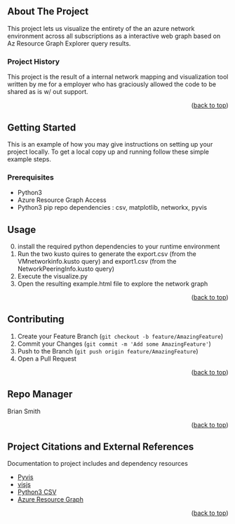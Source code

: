 <!-- Top Level Warnings and Notices -->

<!-- ABOUT THE PROJECT -->
## About The Project


This project lets us visualize the entirety of the an azure network environment across all subscriptions as a interactive web graph based on Az Resource Graph Explorer query results. 

### Project History

This project is the result of a internal network mapping and visualization tool written by me for a employer who has graciously allowed the code to be shared as is w/ out support.

<p align="right">(<a href="#top">back to top</a>)</p>



<!-- GETTING STARTED -->
## Getting Started

This is an example of how you may give instructions on setting up your project locally.
To get a local copy up and running follow these simple example steps.

### Prerequisites

- Python3
- Azure Resource Graph Access
- Python3 pip repo dependencies : csv, matplotlib, networkx, pyvis


<!-- USAGE EXAMPLES -->
## Usage

0. install the required python dependencies to your runtime environment
1. Run the two kusto quires to generate the export.csv (from the VMnetworkinfo.kusto query) and export1.csv (from the NetworkPeeringInfo.kusto query)
2. Execute the visualize.py 
3. Open the resulting example.html file to explore the network graph


<p align="right">(<a href="#top">back to top</a>)</p>


<!-- CONTRIBUTING -->
## Contributing

1. Create your Feature Branch (`git checkout -b feature/AmazingFeature`)
2. Commit your Changes (`git commit -m 'Add some AmazingFeature'`)
3. Push to the Branch (`git push origin feature/AmazingFeature`)
4. Open a Pull Request

<p align="right">(<a href="#top">back to top</a>)</p>


<!-- CONTACT -->
## Repo Manager

Brian Smith 


<p align="right">(<a href="#top">back to top</a>)</p>



<!-- ACKNOWLEDGMENTS -->
## Project Citations and External References

Documentation to project includes and dependency resources

* [Pyvis](https://pyvis.readthedocs.io/en/latest/tutorial.html)
* [visjs](https://visjs.github.io/vis-network/docs/network/)
* [Python3 CSV](https://docs.python.org/3/library/csv.html)
* [Azure Resource Graph](https://docs.microsoft.com/en-us/azure/governance/resource-graph/)

<p align="right">(<a href="#top">back to top</a>)</p>



<!-- MARKDOWN LINKS & IMAGES -->
<!-- https://www.markdownguide.org/basic-syntax/#reference-style-links -->
[contributors-shield]: https://img.shields.io/github/contributors/othneildrew/Best-README-Template.svg?style=for-the-badge
[contributors-url]: https://github.com/othneildrew/Best-README-Template/graphs/contributors
[forks-shield]: https://img.shields.io/github/forks/othneildrew/Best-README-Template.svg?style=for-the-badge
[forks-url]: https://github.com/othneildrew/Best-README-Template/network/members
[stars-shield]: https://img.shields.io/github/stars/othneildrew/Best-README-Template.svg?style=for-the-badge
[stars-url]: https://github.com/othneildrew/Best-README-Template/stargazers
[issues-shield]: https://img.shields.io/github/issues/othneildrew/Best-README-Template.svg?style=for-the-badge
[issues-url]: https://github.com/othneildrew/Best-README-Template/issues
[license-shield]: https://img.shields.io/github/license/othneildrew/Best-README-Template.svg?style=for-the-badge
[license-url]: https://github.com/othneildrew/Best-README-Template/blob/master/LICENSE.txt
[linkedin-shield]: https://img.shields.io/badge/-LinkedIn-black.svg?style=for-the-badge&logo=linkedin&colorB=555
[linkedin-url]: https://linkedin.com/in/othneildrew
[product-screenshot]: images/screenshot.png
